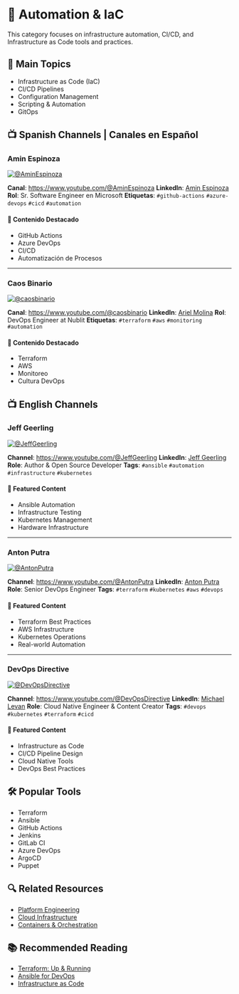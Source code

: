 # 🤖 Automation & IaC

This category focuses on infrastructure automation, CI/CD, and Infrastructure as Code tools and practices.

## 🎯 Main Topics
- Infrastructure as Code (IaC)
- CI/CD Pipelines
- Configuration Management
- Scripting & Automation
- GitOps

## 📺 Spanish Channels | Canales en Español

### Amin Espinoza
[![@AminEspinoza](https://img.shields.io/youtube/channel/subscribers/UC0YBGZw4QRRqPGb0u0E3Upg?label=%40AminEspinoza&style=social)](https://www.youtube.com/@AminEspinoza?sub_confirmation=1)

**Canal**: https://www.youtube.com/@AminEspinoza
**LinkedIn**: [Amin Espinoza](https://www.linkedin.com/in/aminespinoza/)
**Rol**: Sr. Software Engineer en Microsoft
**Etiquetas**: `#github-actions` `#azure-devops` `#cicd` `#automation`

#### 🎯 Contenido Destacado
- GitHub Actions
- Azure DevOps
- CI/CD
- Automatización de Procesos

---

### Caos Binario
[![@caosbinario](https://img.shields.io/youtube/channel/subscribers/UC2ZYz-QxV7dE7DD9QmJ0u3Q?label=%40caosbinario&style=social)](https://www.youtube.com/@caosbinario?sub_confirmation=1)

**Canal**: https://www.youtube.com/@caosbinario
**LinkedIn**: [Ariel Molina](https://www.linkedin.com/in/arielhmolina/)
**Rol**: DevOps Engineer at Nublit
**Etiquetas**: `#terraform` `#aws` `#monitoring` `#automation`

#### 🎯 Contenido Destacado
- Terraform
- AWS
- Monitoreo
- Cultura DevOps

## 📺 English Channels

### Jeff Geerling
[![@JeffGeerling](https://img.shields.io/youtube/channel/subscribers/UCR-DXc1voovS8nhAvccRZhg?label=%40JeffGeerling&style=social)](https://www.youtube.com/@JeffGeerling?sub_confirmation=1)

**Channel**: https://www.youtube.com/@JeffGeerling
**LinkedIn**: [Jeff Geerling](https://www.linkedin.com/in/geerlingguy/)
**Role**: Author & Open Source Developer
**Tags**: `#ansible` `#automation` `#infrastructure` `#kubernetes`

#### 🎯 Featured Content
- Ansible Automation
- Infrastructure Testing
- Kubernetes Management
- Hardware Infrastructure

---

### Anton Putra
[![@AntonPutra](https://img.shields.io/youtube/channel/subscribers/UCBGOUQHNNtNGcGzVq5rIXjw?label=%40AntonPutra&style=social)](https://www.youtube.com/@AntonPutra?sub_confirmation=1)

**Channel**: https://www.youtube.com/@AntonPutra
**LinkedIn**: [Anton Putra](https://www.linkedin.com/in/antonputra/)
**Role**: Senior DevOps Engineer
**Tags**: `#terraform` `#kubernetes` `#aws` `#devops`

#### 🎯 Featured Content
- Terraform Best Practices
- AWS Infrastructure
- Kubernetes Operations
- Real-world Automation

---

### DevOps Directive
[![@DevOpsDirective](https://img.shields.io/youtube/channel/subscribers/UC4MdpjzjPuop_qWNAvR23JA?label=%40DevOpsDirective&style=social)](https://www.youtube.com/@DevOpsDirective?sub_confirmation=1)

**Channel**: https://www.youtube.com/@DevOpsDirective
**LinkedIn**: [Michael Levan](https://www.linkedin.com/in/michaellevan/)
**Role**: Cloud Native Engineer & Content Creator
**Tags**: `#devops` `#kubernetes` `#terraform` `#cicd`

#### 🎯 Featured Content
- Infrastructure as Code
- CI/CD Pipeline Design
- Cloud Native Tools
- DevOps Best Practices

## 🛠️ Popular Tools
- Terraform
- Ansible
- GitHub Actions
- Jenkins
- GitLab CI
- Azure DevOps
- ArgoCD
- Puppet

## 🔍 Related Resources
- [Platform Engineering](platform-engineering.md)
- [Cloud Infrastructure](cloud.md)
- [Containers & Orchestration](containers.md)

## 📚 Recommended Reading
- [Terraform: Up & Running](https://www.oreilly.com/library/view/terraform-up-and/9781492046899/)
- [Ansible for DevOps](https://www.ansiblefordevops.com/)
- [Infrastructure as Code](https://www.manning.com/books/infrastructure-as-code)

